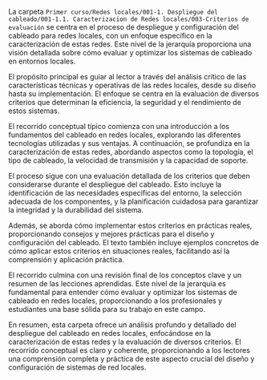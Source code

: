 La carpeta `Primer curso/Redes locales/001-1. Despliegue del cableado/001-1.1. Caracterizacion de Redes locales/003-Criterios de evaluación` se centra en el proceso de despliegue y configuración del cableado para redes locales, con un enfoque específico en la caracterización de estas redes. Este nivel de la jerarquía proporciona una visión detallada sobre cómo evaluar y optimizar los sistemas de cableado en entornos locales.

El propósito principal es guiar al lector a través del análisis crítico de las características técnicas y operativas de las redes locales, desde su diseño hasta su implementación. El enfoque se centra en la evaluación de diversos criterios que determinan la eficiencia, la seguridad y el rendimiento de estos sistemas.

El recorrido conceptual típico comienza con una introducción a los fundamentos del cableado en redes locales, explorando las diferentes tecnologías utilizadas y sus ventajas. A continuación, se profundiza en la caracterización de estas redes, abordando aspectos como la topología, el tipo de cableado, la velocidad de transmisión y la capacidad de soporte.

El proceso sigue con una evaluación detallada de los criterios que deben considerarse durante el despliegue del cableado. Esto incluye la identificación de las necesidades específicas del entorno, la selección adecuada de los componentes, y la planificación cuidadosa para garantizar la integridad y la durabilidad del sistema.

Además, se aborda cómo implementar estos criterios en prácticas reales, proporcionando consejos y mejores prácticas para el diseño y configuración del cableado. El texto también incluye ejemplos concretos de cómo aplicar estos criterios en situaciones reales, facilitando así la comprensión y aplicación práctica.

El recorrido culmina con una revisión final de los conceptos clave y un resumen de las lecciones aprendidas. Este nivel de la jerarquía es fundamental para entender cómo evaluar y optimizar los sistemas de cableado en redes locales, proporcionando a los profesionales y estudiantes una base sólida para su trabajo en este campo.

En resumen, esta carpeta ofrece un análisis profundo y detallado del despliegue del cableado en redes locales, enfocándose en la caracterización de estas redes y la evaluación de diversos criterios. El recorrido conceptual es claro y coherente, proporcionando a los lectores una comprensión completa y práctica de este aspecto crucial del diseño y configuración de sistemas de red locales.

